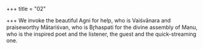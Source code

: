 +++
title = "02"

+++
We invoke the beautiful Agni for help, who is Vaiśvānara and
praiseworthy Mātariśvan,
who is Br̥haspati for the divine assembly of Manu, who is the inspired  poet and the listener, the guest and the quick-streaming one.